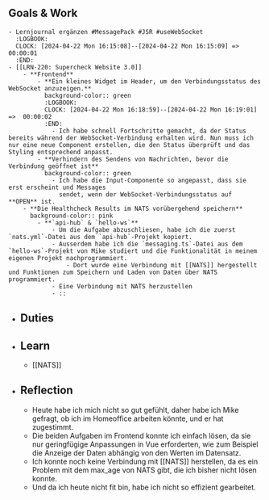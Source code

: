 ## Goals & Work
	- Lernjournal ergänzen #MessagePack #JSR #useWebSocket
	  :LOGBOOK:
	  CLOCK: [2024-04-22 Mon 16:15:08]--[2024-04-22 Mon 16:15:09] =>  00:00:01
	  :END:
	- [[LRN-220: Supercheck Website 3.0]]
		- **Frontend**
			- **Ein kleines Widget im Header, um den Verbindungsstatus des WebSocket anzuzeigen.**
			  background-color:: green
			  :LOGBOOK:
			  CLOCK: [2024-04-22 Mon 16:18:59]--[2024-04-22 Mon 16:19:01] =>  00:00:02
			  :END:
				- Ich habe schnell Fortschritte gemacht, da der Status bereits während der WebSocket-Verbindung erhalten wird. Nun muss ich nur eine neue Component erstellen, die den Status überprüft und das Styling entsprechend anpasst.
			- **Verhindern des Sendens von Nachrichten, bevor die Verbindung geöffnet ist**
			  background-color:: green
				- Ich habe die Input-Componente so angepasst, dass sie erst erscheint und Messages 
				  sendet, wenn der WebSocket-Verbindungsstatus auf **OPEN** ist.
		- **Die Healthcheck Results im NATS vorübergehend speichern**
		  background-color:: pink
			- **`api-hub` & `hello-ws`**
				- Um die Aufgabe abzuschliesen, habe ich die zuerst `nats.yml`-Datei aus dem `api-hub`-Projekt kopiert.
				- Ausserdem habe ich die `messaging.ts`-Datei aus dem `hello-ws`-Projekt von Mike studiert und die Funktionalität in meinem eigenen Projekt nachprogrammiert.
					- Dort wurde eine Verbindung mit [[NATS]] hergestellt und Funktionen zum Speichern und Laden von Daten über NATS programmiert.
				- Eine Verbindung mit NATS herzustellen
				- ::
- ## Duties
- ## Learn
	- [[NATS]]
- ## Reflection
	- Heute habe ich mich nicht so gut gefühlt, daher habe ich Mike gefragt, ob ich im Homeoffice arbeiten könnte, und er hat zugestimmt.
	- Die beiden Aufgaben im Frontend konnte ich einfach lösen, da sie nur geringfügige Anpassungen in Vue erforderten, wie zum Beispiel die Anzeige der Daten abhängig von den Werten im Datensatz.
	- Ich konnte noch keine Verbindung mit [[NATS]] herstellen, da es ein Problem mit dem max_age von NATS gibt, die ich bisher nicht lösen konnte.
	- Und da ich heute nicht fit bin, habe ich nicht so effizient gearbeitet.